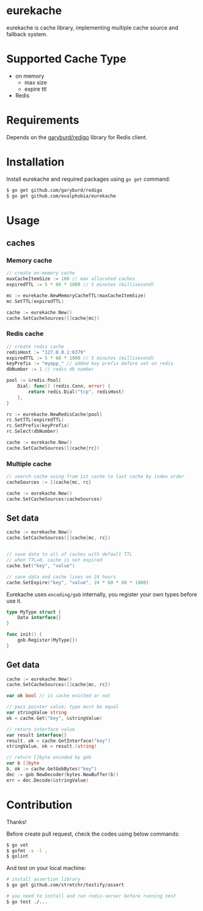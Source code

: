 # eurekache

eurekache is cache library, implementing multiple cache source and fallback system.

# Supported Cache Type

- on memory
    - max size
    - expire ttl
- Redis

# Requirements

Depends on the [garyburd/redigo](https://github.com/garyburd/redigo) library for Redis client.


# Installation

Install eurekache and required packages using `go get` command:

```bash
$ go get github.com/garyburd/redigo
$ go get github.com/evalphobia/eurekache
```


# Usage

## caches

### Memory cache

```go
// create on-memory cache
maxCacheItemSize := 100 // max allocated caches
expiredTTL := 5 * 60 * 1000 // 5 minutes (millisecond)

mc := eurekache.NewMemoryCacheTTL(maxCacheItemSize)
mc.SetTTL(expiredTTL)

cache := eurekache.New()
cache.SetCacheSources([]cache{mc})
```

### Redis cache

```go
// create redis cache
redisHost := "127.0.0.1:6379"
expiredTTL := 5 * 60 * 1000 // 5 minutes (millisecond)
keyPrefix := "myapp_" // added key prefix before set on redis
dbNumber := 1 // redis db number

pool := &redis.Pool{
    Dial: func() (redis.Conn, error) {
        return redis.Dial("tcp", redisHost) 
    },
}

rc := eurekache.NewRedisCache(pool)
rc.SetTTL(expiredTTL)
rc.SetPrefix(keyPrefix)
rc.Select(dbNumber)

cache := eurekache.New()
cache.SetCacheSources([]cache{rc})
```

### Multiple cache

```go
// search cache using from 1st cache to last cache by index order
cacheSources := []cache{mc, rc}

cache := eurekache.New()
cache.SetCacheSources(cacheSources)
```

## Set data

```go
cache := eurekache.New()
cache.SetCacheSources([]cache{mc, rc})


// save data to all of caches with default TTL
// when TTL=0, cache is not expired
cache.Set("key", "value") 

// save data and cache lives on 24 hours
cache.SetExpire("key", "value", 24 * 60 * 60 * 1000) 
```

Eurekache uses `encoding/gob` internally, you register your own types before use it.

```go
type MyType struct {
    Data interface{}
}

func init() {
    gob.Register(MyType{})
}
```


## Get data

```go
cache := eurekache.New()
cache.SetCacheSources([]cache{mc, rc})

var ok bool // is cache existed or not

// pass pointer value; type must be equal
var stringValue string
ok = cache.Get("key", &stringValue) 

// return interface value
var result interface{}
result, ok = cache.GetInterface("key") 
stringValue, ok = result.(string)

// return []byte encoded by gob
var b []byte
b, ok := cache.GetGobBytes("key")
dec := gob.NewDecoder(bytes.NewBuffer(b))
err = dec.Decode(&stringValue)
```

# Contribution

Thanks!

Before create pull request, check the codes using below commands:

```bash
$ go vet 
$ gofmt -s -l .
$ golint
```

And test on your local machine:

```bash
# install assertion library
$ go get github.com/stretchr/testify/assert

# you need to install and run redis-server before running test
$ go test ./...
```
